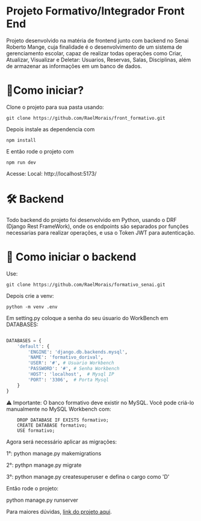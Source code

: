 # Projeto Formativo/Integrador Front End 

Projeto desenvolvido na matéria de frontend junto com backend no Senai Roberto Mange, cuja finalidade é o desenvolvimento 
de um sistema de gerenciamento escolar, capaz de realizar todas operações como Criar, Atualizar, Visualizar e Deletar: Usuarios, Reservas, Salas, Disciplinas, além de armazenar as informações em um banco de dados. 


# 🎯Como iniciar? 


Clone o projeto para sua pasta usando: 

```git clone https://github.com/RaelMorais/front_formativo.git```

Depois instale as dependencia com

```npm install```

E então rode o projeto com

```npm run dev```

Acesse: Local:  http://localhost:5173/

# 🛠️ Backend 

Todo backend do projeto foi desenvolvido em Python, usando o DRF (Django Rest FrameWork), onde os endpoints são separados por funções necessarias para realizar operações, e usa o Token JWT para autenticação. 

# 🤔 Como iniciar o backend 

Use: 

```git clone https://github.com/RaelMorais/formativo_senai.git```

Depois crie a venv: 

```python -m venv .env```

Em setting.py coloque a senha do seu úsuario do WorkBench em DATABASES: 

```python 

DATABASES = {
    'default': {
        'ENGINE': 'django.db.backends.mysql',
        'NAME': 'formativo_dorival',
        'USER': '#', # Usuario Workbench 
        'PASSWORD': '#', # Senha Workbench 
        'HOST': 'localhost',  # Mysql IP
        'PORT': '3306',  # Porta Mysql      
    }
}

```

⚠️ Importante: O banco formativo deve existir no MySQL. Você pode criá-lo manualmente no MySQL Workbench com:

````mysql  
    DROP DATABASE IF EXISTS formativo;
    CREATE DATABASE formativo;
    USE formativo;
````

Agora será necessário aplicar as migrações: 

1°: python manage.py makemigrations

2°: pythpn manage.py migrate

3°: python manage.py createsuperuser e defina o cargo como 'D'

Então rode o projeto: 

python manage.py runserver

Para maiores dúvidas, [link do projeto aqui](https://github.com/RaelMorais/formativo_senai).

